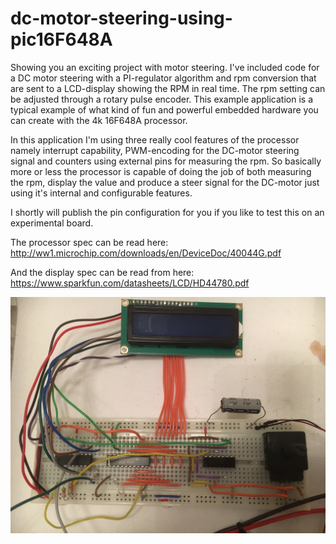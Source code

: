 # dc-motor-steering-using-pic16F648A
Showing you an exciting project with motor steering. I've included code for a DC motor steering with a PI-regulator algorithm and rpm conversion that are sent to a LCD-display showing the RPM in real time. The rpm setting can be adjusted through a rotary pulse encoder. This example application is a typical example of what kind of fun and powerful embedded hardware you can create with the 4k 16F648A processor.

In this application I'm using three really cool features of the processor namely interrupt capability, PWM-encoding for the DC-motor steering signal and counters using external pins for measuring the rpm. So basically more or less the processor is capable of doing the job of both measuring the rpm, display the value and produce a steer signal for the DC-motor just using it's internal and configurable features.

I shortly will publish the pin configuration for you if you like to test this on an experimental board.

The processor spec can be read here: http://ww1.microchip.com/downloads/en/DeviceDoc/40044G.pdf

And the display spec can be read from here: https://www.sparkfun.com/datasheets/LCD/HD44780.pdf



![Scheme](motor_steering_breadboard.JPG)


